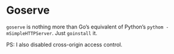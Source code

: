 Goserve
=======

`goserve` is nothing more than Go’s equivalent of Python’s `pythom -mSimpleHTTPServer`.
Just `goinstall` it.

PS: I also disabled cross-origin access control.
